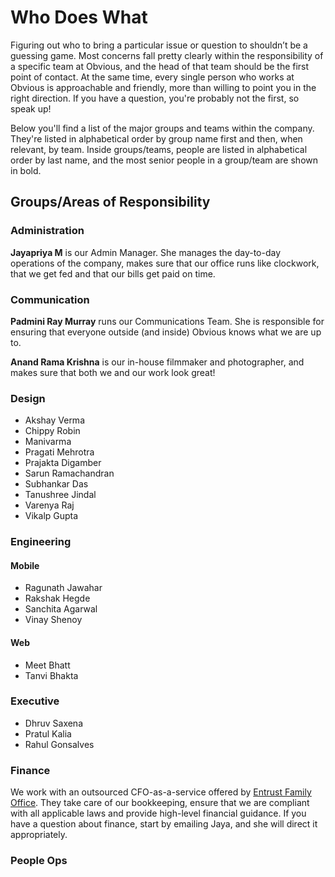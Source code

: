 # Who Does What

Figuring out who to bring a particular issue or question to shouldn’t be a guessing game. Most concerns fall pretty clearly within the responsibility of a specific team at Obvious, and the head of that team should be the first point of contact. At the same time, every single person who works at Obvious is approachable and friendly, more than willing to point you in the right direction. If you have a question, you're probably not the first, so speak up!

Below you'll find a list of the major groups and teams within the company. They're listed in alphabetical order by group name first and then, when relevant, by team. Inside groups/teams, people are listed in alphabetical order by last name, and the most senior people in a group/team are shown in bold.

## Groups/Areas of Responsibility

### Administration

**Jayapriya M** is our Admin Manager. She manages the day-to-day operations of the company, makes sure that our office runs like clockwork, that we get fed and that our bills get paid on time.

### Communication

**Padmini Ray Murray** runs our Communications Team. She is responsible for ensuring that everyone outside \(and inside\) Obvious knows what we are up to.

**Anand Rama Krishna** is our in-house filmmaker and photographer, and makes sure that both we and our work look great!

### Design

* Akshay Verma
* Chippy Robin
* Manivarma
* Pragati Mehrotra
* Prajakta Digamber
* Sarun Ramachandran
* Subhankar Das
* Tanushree Jindal
* Varenya Raj
* Vikalp Gupta

### Engineering

#### Mobile

* Ragunath Jawahar
* Rakshak Hegde
* Sanchita Agarwal
* Vinay Shenoy

#### Web

* Meet Bhatt
* Tanvi Bhakta

### Executive

* Dhruv Saxena
* Pratul Kalia
* Rahul Gonsalves

### Finance

We work with an outsourced CFO-as-a-service offered by [Entrust Family Office](https://www.entrustfamilyoffice.com/). They take care of our bookkeeping, ensure that we are compliant with all applicable laws and provide high-level financial guidance. If you have a question about finance, start by emailing Jaya, and she will direct it appropriately.

### People Ops

